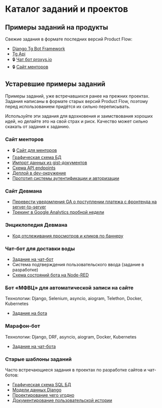 # Каталог заданий и проектов


## Примеры заданий на продукты

Свежие задания в формате последних версий Product Flow:

- [Django Tg Bot Framework](https://gitlab.levelupdev.ru/dvmn-open-source-dev-tools/django_tg_bot_framework)
- [Tg Api](https://gitlab.levelupdev.ru/dvmn-open-source-dev-tools/tg_api)
- 🔒 [Чат бот proxys.io](https://gitlab.levelupdev.ru/proxys-io/proxys-telegram-bot/)
- 🔒 [Сайт менторов](https://gitlab.levelupdev.ru/dvmn/lms/mentors/-/blob/main/product_docs/models.yaml)


## Устаревшие примеры заданий

Примеры заданий, уже встречавшихся ранее на прежних проектах. Задания написаны в формате старых версий Product Flow, поэтому перед использованием придётся их сильно переписывать.

Используйте эти задания для вдохновения и заимствования хороших идей, но делайте это на свой страх и риск. Качество может сильно скакать от задания к заданию.

### Сайт менторов

- 🔒 [Сайт для менторов](https://github.com/devmanorg/mentors/blob/main/product_docs/assignment.yaml)
- [Графическая схема БД](https://gist.github.com/savilard/c1bf33d7b5116b7b74ede01ce535493c)
- [Импорт данных из gist-документов](https://gist.github.com/multipassport/06df9f08a78c463086045b80dcaf0ede)
- [Схема API endpoints](https://gist.github.com/mukhametdinovigor/320cc8f221d054b44bf3e9cbe27e1169)
- [Деплой в dev-окружение](https://gist.github.com/multipassport/9755fe9f2c5c3470b89a0f0f5a184e4e)
- [Прототип системы аутентификации и авторизации](https://gist.github.com/mukhametdinovigor/b86aaadd2c358b8410f6483d230a0400)

### Сайт Девмана

- [Перевести уведомления GA о поступлении платежа с фронтенда на server-to-server](https://gist.github.com/pelid/eb532bebec35a3164f149480beee340d)
- [Трекинг в Google Analytics пробной недели](https://gist.github.com/Fiskless/64faae4d3ce1d6b29f166bd3c0e05a89)

### Энциклопедия Девмана

- [Код отслеживания просмотров и кликов по баннеру](https://gist.github.com/pelid/feea98cff321713b0c15dd05f00cf1f1)

### Чат-бот для доставки воды

- [Задание на чат-бот](https://gist.github.com/pelid/1e359675def9e816f2f0a468a537fb25)
- Система подтверждения пользовательского ввода (задание в разработке)
- [Схема состояний бота на Node-RED](https://gist.github.com/pelid/55cef07f7aef4de7e250afcf7194a2e9)

### Бот «МФВЦ» для автоматической записи на сайте

Технологии: Django, Selenium, asyncio, aiogram, Telethon, Docker, Kubernetes

- [Задание на бота](https://gitlab.levelupdev.ru/traineeship/mfvc-bot/-/blob/master/assignment.yaml)

### Марафон-бот

Технологии: Django, DRF, asyncio, aiogram, Docker, Kubernetes

- [Задание на чат-бота](https://gitlab.levelupdev.ru/traineeship/marathon-bot/-/blob/master/assignment.yaml)


### Старые шаблоны заданий

Часто встречающиеся задания в проектах по разработке сайтов и чат-ботов:

- [Графическая схема SQL БД](https://github.com/devmanorg/product-flow/blob/ee33068a317cf594e2866b3797b2a936010bb778/products/dvmn_org/sql-db-graphical-scheme/assignment.yaml)
- [Модели данных Django](https://github.com/devmanorg/product-flow/blob/ee33068a317cf594e2866b3797b2a936010bb778/products/dvmn_org/django_orm_models/assignment.yaml)
- [Проектирование чего угодно](https://github.com/devmanorg/product-flow/blob/ee33068a317cf594e2866b3797b2a936010bb778/framework/product/assignment.yaml)
- [Документирование пользовательской истории](https://github.com/devmanorg/product-flow/blob/ee33068a317cf594e2866b3797b2a936010bb778/products/dvmn_org/agile-user-story/assignment.yaml)

